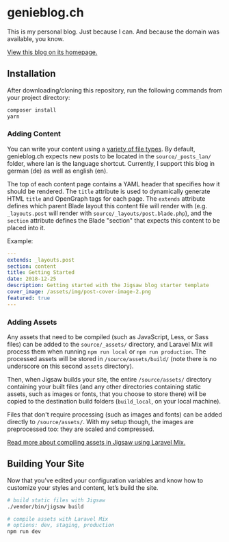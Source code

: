 # genieblog.ch

This is my personal blog. Just because I can. And because the domain was available, you know.

[View this blog on its homepage.](https://genieblog.ch/)

## Installation

After downloading/cloning this repository, run the following commands from your project directory:

```bash
composer install
yarn
```

### Adding Content

You can write your content using a [variety of file types](http://jigsaw.tighten.co/docs/content-other-file-types/). 
By default, genieblog.ch expects new posts to be located in the `source/_posts_lan/` folder, where lan is the language shortcut. 
Currently, I support this blog in german (de) as well as english (en).

The top of each content page contains a YAML header that specifies how it should be rendered. 
The `title` attribute is used to dynamically generate HTML `title` and OpenGraph tags for each page. 
The `extends` attribute defines which parent Blade layout this content file will render with 
(e.g. `_layouts.post` will render with `source/_layouts/post.blade.php`), 
and the `section` attribute defines the Blade "section" that expects this content to be placed into it.

Example:

```yaml
---
extends: _layouts.post
section: content
title: Getting Started
date: 2018-12-25
description: Getting started with the Jigsaw blog starter template
cover_image: /assets/img/post-cover-image-2.png
featured: true
---
```

### Adding Assets

Any assets that need to be compiled (such as JavaScript, Less, or Sass files) can be added to the `source/_assets/` directory, 
and Laravel Mix will process them when running `npm run local` or `npm run production`. 
The processed assets will be stored in `/source/assets/build/` (note there is no underscore on this second `assets` directory).

Then, when Jigsaw builds your site, the entire `/source/assets/` directory containing your built files 
(and any other directories containing static assets, such as images or fonts, that you choose to store there) 
will be copied to the destination build folders (`build_local`, on your local machine).

Files that don't require processing (such as images and fonts) can be added directly to `/source/assets/`.
With my setup though, the images are preprocessed too: they are scaled and compressed.

[Read more about compiling assets in Jigsaw using Laravel Mix.](http://jigsaw.tighten.co/docs/compiling-assets/)


## Building Your Site

Now that you’ve edited your configuration variables and know how to customize your styles and content, let’s build the site.

```bash
# build static files with Jigsaw
./vendor/bin/jigsaw build

# compile assets with Laravel Mix
# options: dev, staging, production
npm run dev
```
